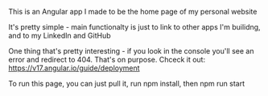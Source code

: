 This is an Angular app I made to be the home page of my personal website

It's pretty simple - main functionalty is just to link to other apps I'm builidng, and to my LinkedIn and GitHub

One thing that's pretty interesting - if you look in the console you'll see an error and redirect to 404.  That's on purpose.  Chceck it out:  https://v17.angular.io/guide/deployment

To run this page, you can just pull it, run npm install, then npm run start
